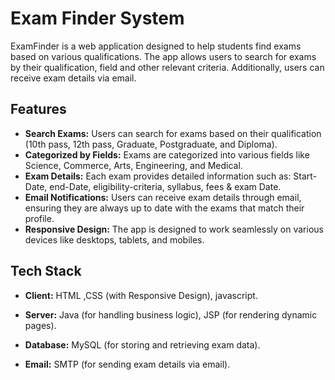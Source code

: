 
# Exam Finder System

ExamFinder is a web application designed to help students find exams based on various qualifications. The app allows users to search for exams by their qualification, field and other relevant criteria. Additionally, users can receive exam details via email.


## Features

- __Search Exams:__ Users can search for exams based on their qualification (10th pass, 12th pass, Graduate, Postgraduate, and Diploma).
- __Categorized by Fields:__ Exams are categorized into various fields like Science, Commerce, Arts, Engineering, and Medical.
- __Exam Details:__ Each exam provides detailed information such as: Start-Date, end-Date, eligibility-criteria, syllabus, fees & exam Date.
- __Email Notifications:__ Users can receive exam details through email, ensuring they are always up to date with the exams that match their profile.
- __Responsive Design:__ The app is designed to work seamlessly on various devices like desktops, tablets, and mobiles.


## Tech Stack

- **Client:** HTML ,CSS (with Responsive Design), javascript.

- **Server:** Java (for handling business logic), JSP (for rendering dynamic pages).

- __Database:__ MySQL (for storing and retrieving exam data).

- **Email:** SMTP (for sending exam details via email).  

